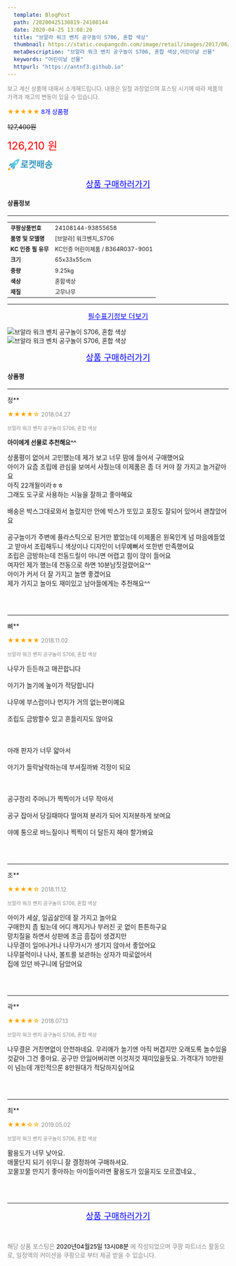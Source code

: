 ```yaml
---
  template: BlogPost
  path: /20200425130819-24108144
  date: 2020-04-25 13:08:20
  title: "브알라 워크 벤치 공구놀이 S706, 혼합 색상"
  thumbnail: https://static.coupangcdn.com/image/retail/images/2017/06/13/15/8/5ab82a1b-af83-4e8c-bb33-38326ede5d34.jpg
  metaDescription: "브알라 워크 벤치 공구놀이 S706, 혼합 색상,어린이날 선물"
  keywords: "어린이날 선물"
  httpurl: "https://antnf3.github.io"
---
```

  
<span style="color: #888;font-size:0.8rem">보고 계신 상품에 대해서 소개해드립니다.
내용은 일절 과장없으며 포스팅 시기에 따라 제품의 가격과 재고의 변동이 있을 수 있습니다.</span>
  
<span style="color: orange;">★★★★★</span> <span style="color: blue;font-size: 0.85rem;">8개 상품평</span>

<span style="font-size: 0.9rem"></span> <span style="font-size: 0.9rem">~~127,400원~~</span>

<span style="color: red;font-size: 1.5rem;">126,210 원</span>

![로켓배송](/assets/rocket_logo.png)

<p align="center"><a href="http://me2.do/x3OUW46B" style="font-size: 1.2rem; color: blue;">상품 구매하러가기</a></p>

#### 상품정보

---

|                  |                       |
| ---------------- | --------------------- |
| **<span style="font-size:0.8rem;">쿠팡상품번호</span>** | <span style="font-size:0.8rem;">24108144-93855658</span> |
| **<span style="font-size:0.8rem;">품명 및 모델명</span>**    | <span style="font-size:0.8rem;">[브알라] 워크벤치_S706</span>        |
| **<span style="font-size:0.8rem;">KC 인증 필 유무</span>**    | <span style="font-size:0.8rem;">KC인증 어린이제품 / B364R037-9001</span>        |
| **<span style="font-size:0.8rem;">크기</span>**    | <span style="font-size:0.8rem;">65x33x55cm</span>        |
| **<span style="font-size:0.8rem;">중량</span>**    | <span style="font-size:0.8rem;">9.25kg</span>        |
| **<span style="font-size:0.8rem;">색상</span>**    | <span style="font-size:0.8rem;">혼합색상</span>        |
| **<span style="font-size:0.8rem;">재질</span>**    | <span style="font-size:0.8rem;">고무나무</span>        |








---

<p align="center"><a href="http://me2.do/x3OUW46B" style="font-size: 1rem; color: blue;">필수표기정보 더보기</a></p>

![브알라 워크 벤치 공구놀이 S706, 혼합 색상](http://thumbnail10.coupangcdn.com/thumbnails/remote/q89/image/retail/images/2017/06/13/15/2/57846aa0-24e8-485c-ad97-5951faf48dd9.jpg)
![브알라 워크 벤치 공구놀이 S706, 혼합 색상](http://thumbnail8.coupangcdn.com/thumbnails/remote/q89/image/product/content/vendorItem/2017/06/13/93855658/ccbdcc67-4901-480e-944f-3fc0aec8678f.jpg)

<p align="center"><a href="http://me2.do/x3OUW46B" style="font-size: 1.2rem; color: blue;">상품 구매하러가기</a></p>

#### 상품평
  
---
  
정**
    
<span style="color: orange;">★★★★☆</span> <span style="font-size:0.8rem;color: #888;">2018.04.27</span>
    
<span style="color: #888;font-size:0.7rem">브알라 워크 벤치 공구놀이 S706, 혼합 색상</span>
    
<span style="font-size:0.85rem">**아이에게 선물로 추천해요^^**</span>
    
<span style="font-size: 0.9rem;">상품평이 없어서 고민했는데 제가 보고 너무 맘에 들어서 구매했어요<br/>아이가 요즘 조립에 관심을 보여서 사줬는데 이제품은 좀 더 커야 잘 가지고 놀거같아요<br/>아직 22개월이라ㅎㅎ<br/>그래도 도구로 사용하는 시늉을 잘하고 좋아해요<br/><br/>배송은 박스그대로와서 놀랐지만 안에 박스가 또있고 포장도 잘되어 있어서 괜찮았어요<br/><br/>공구놀이가 주변에 플라스틱으로 된거만 봤었는데 이제품은 원목인게 넘 마음에들었고 받아서 조립해두니 색상이나 디자인이 너무예뻐서 또한번 만족했어요<br/>조립은 금방하는데 전동드릴이 아니면 어렵고 힘이 많이 들어요<br/>여자인 제가 했는데 전동으로 하면 10분남짓걸렸어요^^<br/>아이가 커서 더 잘 가지고 놀면 좋겠어요<br/>제가 가지고 놀아도 재미있고 남아들에게는 추천해요^^</span>
    
<br>
<br>

---
  
뼈**
    
<span style="color: orange;">★★★★★</span> <span style="font-size:0.8rem;color: #888;">2018.11.02</span>
    
<span style="color: #888;font-size:0.7rem">브알라 워크 벤치 공구놀이 S706, 혼합 색상</span>
    

    
<span style="font-size: 0.9rem;">나무가 든든하고 매끈합니다<br/><br/>아기가 놀기에 높이가 적당합니다<br/><br/>나무에 부스럼이나 먼지가 거의 없는편이예요<br/><br/>조립도 금방할수 있고 흔들리지도 않아요<br/><br/><br/><br/>아래 판자가 너무 얇아서 <br/><br/>아기가 들락날락하는데 부셔질까봐 걱정이 되요<br/><br/><br/><br/>공구정리 주머니가 찍찍이가 너무 작아서<br/><br/>공구 잡아서 당길때마다 떨어져 분리가 되어 지저분하게 보여요<br/><br/>야예 통으로 바느질이나 찍찍이 더 달든지 해야 할가봐요</span>
    
<br>
<br>

---
  
조**
    
<span style="color: orange;">★★★★☆</span> <span style="font-size:0.8rem;color: #888;">2018.11.12</span>
    
<span style="color: #888;font-size:0.7rem">브알라 워크 벤치 공구놀이 S706, 혼합 색상</span>
    

    
<span style="font-size: 0.9rem;">아이가 세살, 일곱살인데 잘 가지고 놀아요<br/>구매한지 좀 됬는데 어디 깨지거나 부러진 곳 없이 튼튼하구요<br/>망치질을 하면서 상판에 조금 흠집이 생겼지만<br/>나무결이 일어나거나 나무가시가 생기지 않아서 좋았어요<br/>나무블럭이나 나사, 볼트를 보관하는 상자가 따로없어서<br/>집에 있던 바구니에 담았어요</span>
    
<br>
<br>

---
  
곽**
    
<span style="color: orange;">★★★★☆</span> <span style="font-size:0.8rem;color: #888;">2018.07.13</span>
    
<span style="color: #888;font-size:0.7rem">브알라 워크 벤치 공구놀이 S706, 혼합 색상</span>
    

    
<span style="font-size: 0.9rem;">나무결은 거친면없이 안전하네요. 우리애가 놀기엔 아직 버겹지만 오래도록 놀수있을것같아 그건 좋아요. 공구만 안잃어버리면 이것저것 재미있을듯요. 가격대가 10만원이 넘는데 개인적으론 8만원대가 적당하지싶어요</span>
    
<br>
<br>

---
  
최**
    
<span style="color: orange;">★★★☆☆</span> <span style="font-size:0.8rem;color: #888;">2019.05.02</span>
    
<span style="color: #888;font-size:0.7rem">브알라 워크 벤치 공구놀이 S706, 혼합 색상</span>
    

    
<span style="font-size: 0.9rem;">활용도가 너무 낮아요. <br/>애물단지 되기 쉬우니 잘 결정하여 구매하셔요. <br/>꼬물꼬물 만지기 좋아하는 아이들이라면 활용도가 있을지도 모르겠네요.,</span>
    
<br>
<br>


  
---
  
<p align="center"><a href="http://me2.do/x3OUW46B" style="font-size: 1.2rem; color: blue;">상품 구매하러가기</a></p>
  
<br>
  
<span style="font-size: 0.85rem; color: #888;">해당 상품 포스팅은 <span style="color: #000;"> 2020년04월25일 13시08분 </span> 에 작성되었으며 쿠팡 파트너스 활동으로, 일정액의 커미션을 쿠팡으로 부터 제공 받을 수 있습니다.</span>